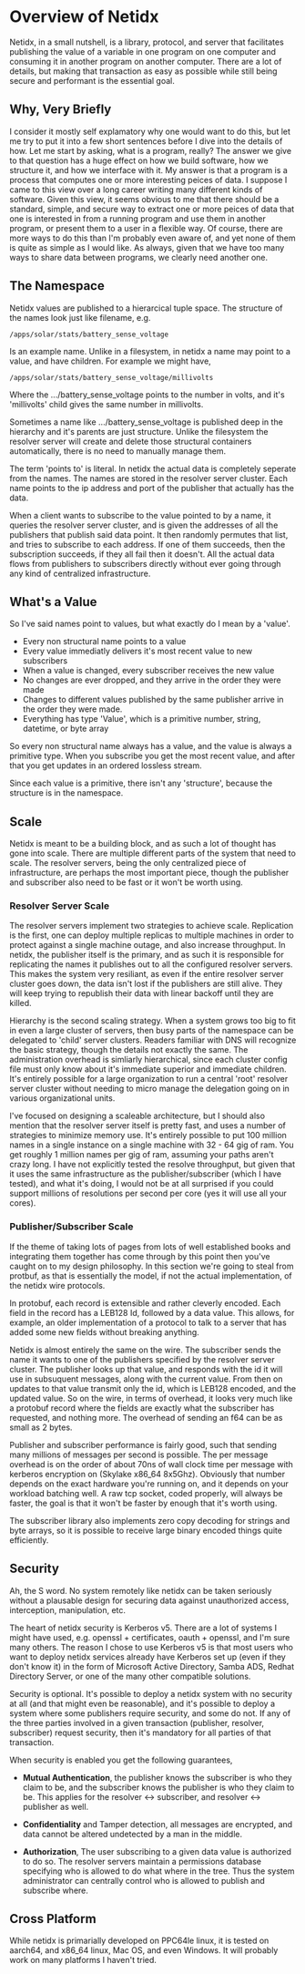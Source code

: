 # Overview of Netidx

Netidx, in a small nutshell, is a library, protocol, and server that
facilitates publishing the value of a variable in one program on one
computer and consuming it in another program on another
computer. There are a lot of details, but making that transaction as
easy as possible while still being secure and performant is the
essential goal.

## Why, Very Briefly

I consider it mostly self explamatory why one would want to do this,
but let me try to put it into a few short sentences before I dive into
the details of how. Let me start by asking, what is a program, really?
The answer we give to that question has a huge effect on how we build
software, how we structure it, and how we interface with it. My answer
is that a program is a process that computes one or more interesting
peices of data. I suppose I came to this view over a long career
writing many different kinds of software. Given this view, it seems
obvious to me that there should be a standard, simple, and secure way
to extract one or more peices of data that one is interested in from a
running program and use them in another program, or present them to a
user in a flexible way. Of course, there are more ways to do this than
I'm probably even aware of, and yet none of them is quite as simple as
I would like. As always, given that we have too many ways to share
data between programs, we clearly need another one.

## The Namespace

Netidx values are published to a hierarcical tuple space. The
structure of the names look just like filename, e.g.

    /apps/solar/stats/battery_sense_voltage

Is an example name. Unlike in a filesystem, in netidx a name may point
to a value, and have children. For example we might have,

    /apps/solar/stats/battery_sense_voltage/millivolts

Where the .../battery_sense_voltage points to the number in volts, and
it's 'millivolts' child gives the same number in millivolts.

Sometimes a name like .../battery_sense_voltage is published deep in
the hierarchy and it's parents are just structure. Unlike the
filesystem the resolver server will create and delete those structural
containers automatically, there is no need to manually manage them.

The term 'points to' is literal. In netidx the actual data is
completely seperate from the names. The names are stored in the
resolver server cluster. Each name points to the ip address and port
of the publisher that actually has the data.

When a client wants to subscribe to the value pointed to by a name, it
queries the resolver server cluster, and is given the addresses of all
the publishers that publish said data point. It then randomly permutes
that list, and tries to subscribe to each address. If one of them
succeeds, then the subscription succeeds, if they all fail then it
doesn't. All the actual data flows from publishers to subscribers
directly without ever going through any kind of centralized
infrastructure.

## What's a Value

So I've said names point to values, but what exactly do I mean by a
'value'.

* Every non structural name points to a value
* Every value immediatly delivers it's most recent value to new
  subscribers
* When a value is changed, every subscriber receives the new value
* No changes are ever dropped, and they arrive in the order they were
  made
* Changes to different values published by the same publisher arrive
  in the order they were made.
* Everything has type 'Value', which is a primitive number, string,
  datetime, or byte array

So every non structural name always has a value, and the value is
always a primitive type. When you subscribe you get the most recent
value, and after that you get updates in an ordered lossless stream.

Since each value is a primitive, there isn't any 'structure', because
the structure is in the namespace.

## Scale

Netidx is meant to be a building block, and as such a lot of thought
has gone into scale. There are multiple different parts of the system
that need to scale. The resolver servers, being the only centralized
piece of infrastructure, are perhaps the most important piece, though
the publisher and subscriber also need to be fast or it won't be worth
using.

### Resolver Server Scale

The resolver servers implement two strategies to achieve
scale. Replication is the first, one can deploy multiple replicas to
multiple machines in order to protect against a single machine outage,
and also increase throughput. In netidx, the publisher itself is the
primary, and as such it is responsible for replicating the names it
publishes out to all the configured resolver servers. This makes the
system very resiliant, as even if the entire resolver server cluster
goes down, the data isn't lost if the publishers are still alive. They
will keep trying to republish their data with linear backoff until
they are killed.

Hierarchy is the second scaling strategy. When a system grows too big
to fit in even a large cluster of servers, then busy parts of the
namespace can be delegated to 'child' server clusters. Readers
familiar with DNS will recognize the basic strategy, though the
details not exactly the same. The administration overhead is simliarly
hierarchical, since each cluster config file must only know about it's
immediate superior and immediate children. It's entirely possible for
a large organization to run a central 'root' resolver server cluster
without needing to micro manage the delegation going on in various
organizational units.

I've focused on designing a scaleable architecture, but I should also
mention that the resolver server itself is pretty fast, and uses a
number of strategies to minimize memory use. It's entirely possible to
put 100 million names in a single instance on a single machine with
32 - 64 gig of ram. You get roughly 1 million names per gig of ram,
assuming your paths aren't crazy long. I have not explicitly tested
the resolve throughput, but given that it uses the same infrastructure
as the publisher/subscriber (which I have tested), and what it's
doing, I would not be at all surprised if you could support millions
of resolutions per second per core (yes it will use all your cores).

### Publisher/Subscriber Scale

If the theme of taking lots of pages from lots of well established
books and integrating them together has come through by this point
then you've caught on to my design philosophy. In this section we're
going to steal from protbuf, as that is essentially the model, if not
the actual implementation, of the netidx wire protocols.

In protobuf, each record is extensible and rather cleverly
encoded. Each field in the record has a LEB128 Id, followed by a data
value. This allows, for example, an older implementation of a protocol
to talk to a server that has added some new fields without breaking
anything.

Netidx is almost entirely the same on the wire. The subscriber sends
the name it wants to one of the publishers specified by the resolver
server cluster. The publisher looks up that value, and responds with
the id it will use in subsuquent messages, along with the current
value. From then on updates to that value transmit only the id, which
is LEB128 encoded, and the updated value. So on the wire, in terms of
overhead, it looks very much like a protobuf record where the fields
are exactly what the subscriber has requested, and nothing more. The
overhead of sending an f64 can be as small as 2 bytes.

Publisher and subscriber performance is fairly good, such that sending
many millions of messages per second is possible. The per message
overhead is on the order of about 70ns of wall clock time per message
with kerberos encryption on (Skylake x86_64 8x5Ghz). Obviously that
number depends on the exact hardware you're running on, and it depends
on your workload batching well. A raw tcp socket, coded properly, will
always be faster, the goal is that it won't be faster by enough that
it's worth using.

The subscriber library also implements zero copy decoding for strings
and byte arrays, so it is possible to receive large binary encoded
things quite efficiently.

## Security

Ah, the S word. No system remotely like netidx can be taken seriously
without a plausable design for securing data against unauthorized
access, interception, manipulation, etc.

The heart of netidx security is Kerberos v5. There are a lot of
systems I might have used, e.g. openssl + certificates, oauth +
openssl, and I'm sure many others. The reason I chose to use Kerberos
v5 is that most users who want to deploy netidx services already have
Kerberos set up (even if they don't know it) in the form of Microsoft
Active Directory, Samba ADS, Redhat Directory Server, or one of the
many other compatible solutions.

Security is optional. It's possible to deploy a netidx system with no
security at all (and that might even be reasonable), and it's possible
to deploy a system where some publishers require security, and some do
not. If any of the three parties involved in a given transaction
(publisher, resolver, subscriber) request security, then it's
mandatory for all parties of that transaction.

When security is enabled you get the following guarantees,

* **Mutual Authentication**, the publisher knows the subscriber is who
  they claim to be, and the subscriber knows the publisher is who they
  claim to be. This applies for the resolver <-> subscriber, and
  resolver <-> publisher as well.
  
* **Confidentiality** and Tamper detection, all messages are encrypted,
  and data cannot be altered undetected by a man in the middle.

* **Authorization**, The user subscribing to a given data value is
  authorized to do so. The resolver servers maintain a permissions
  database specifying who is allowed to do what where in the
  tree. Thus the system administrator can centrally control who is
  allowed to publish and subscribe where.

## Cross Platform

While netidx is primarially developed on PPC64le linux, it is tested
on aarch64, and x86_64 linux, Mac OS, and even Windows. It will
probably work on many platforms I haven't tried.
